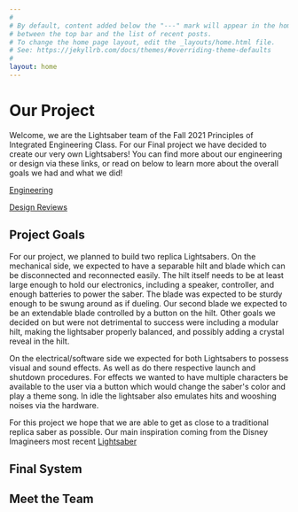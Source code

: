 ```yaml
---
#
# By default, content added below the "---" mark will appear in the home page
# between the top bar and the list of recent posts.
# To change the home page layout, edit the _layouts/home.html file.
# See: https://jekyllrb.com/docs/themes/#overriding-theme-defaults
#
layout: home
---
```


# Our Project

Welcome, we are the Lightsaber team of the Fall 2021 Principles of Integrated
Engineering Class. For our Final project we have decided to create our very own
Lightsabers! You can find more about our engineering or design via these links,
or read on below to learn more about the overall goals we had and what we did!

[Engineering](https://olincollege.github.io/pie-2021-03/Lightsaber/Systems)

[Design Reviews](https://olincollege.github.io/pie-2021-03/Lightsaber/Sprints)


## Project Goals
For our project, we planned to build two replica Lightsabers. On the mechanical side,
we expected to have a separable hilt and blade which can be disconnected and
reconnected easily. The hilt itself needs to be at least large enough to hold
our electronics, including a speaker, controller, and enough batteries to power
the saber. The blade was expected to be sturdy enough to be swung around as if
dueling. Our second blade we expected to be an extendable blade controlled by a
button on the hilt. Other goals we decided on but were not detrimental to success
were including a modular hilt, making the lightsaber properly balanced, and
possibly adding a crystal reveal in the hilt.

On the electrical/software side we expected for both Lightsabers to possess
visual and sound effects. As well as do there respective launch and shutdown
procedures. For effects we wanted to have multiple characters be available to
the user via a button which would change the saber's color and play a theme song.
In idle the lightsaber also emulates hits and wooshing noises via the hardware.

For this project we hope that we are able to get as close to a traditional replica
saber as possible. Our main inspiration coming from the Disney Imagineers
most recent [Lightsaber](https://youtu.be/ggWBEj8ppgM)


## Final System


## Meet the Team